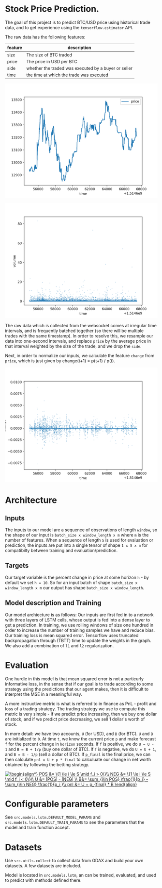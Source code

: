 # Stock Price Prediction.

The goal of this project is to predict BTC/USD price using historical trade data,
and to get experience using the `tensorflow.estimator` API.

The raw data has the following features: 

|feature|description|
|-------|-----------|
|size 		| The size of BTC traded  |
|price		| The price in USD per BTC|  
|side		| whether the traded was executed by a buyer or seller |
|time 		| the time at which the trade was executed 

![img](./images/price_plot.png)

![img](./images/volume_plot.png)


The raw data which is collected from the websocket comes at irregular time
intervals,
and is frequently batched together (so there will be multiple trades with the
same timestamp). In order to resolve this, we resample our data
into one-second intervals, and replace `price` by the average price in that
interval weighted by the size of the trade, and we drop the `side`.  

Next, in order to normalize our inputs, we calculate the feature `change`
from `price`, which is just given by change(t+1) = p(t+1) / p(t).

![img](./images/change_plot.png)


# Architecture
## Inputs
The inputs to our model are a sequence of observations of length `window`, so
the shape of our input is `batch_size x window_length x m` where `m` is the
number of features. When a sequence of length `S` is used for 
evaluation or prediction, the inputs are put into a single tensor of shape 
`1 x S x m` for compatibilty between training and evaluation/prediction.

## Targets

Our target variable is the percent change in price at some horizon `h` - 
by default we set `h = 10`. So for an input batch of shape `batch_size x
window_length x m` our output has shape `batch_size x window_length`.

## Model description and Training

Our model archiecture is as follows: Our inputs are first fed in to 
a network with three layers of LSTM cells,
whose output is fed into a dense layer to get a prediction. 
In training, we use rolling windows of size one hundred in order to
increase the number of training samples we have and reduce bias. Our training
loss is mean squared error. Tensorflow uses truncated backpropagation through
(TBTT) time to update the weights in the graph. We also add a combination of
`l1` and `l2` regularization.

# Evaluation 

One hurdle in this model is that mean squared error is not a particurly
informative loss, in the sense that if our goal is to trade according to some
strategy using the predictions that our agent makes, 
then it is difficult to interpret the MSE in a meaningful way. 

A more instructive metric is what is referred to in finance as
PnL - profit and loss of a trading strategy. The trading strategy we use to
compute this metric is very simple - if we predict price increasing, then we 
buy one dollar of stock, and if we predict price decreasing, we sell 1 dollar's
worth of stock. 

In more detail: we have two accounts, `U` (for USD),  and `B` (for BTC).
`U` and `B` are initialized to `0`. 
At time `t`, we know the current price `p` and make forecast  `f` for the percent change in 
`horizon` seconds. If `f` is positive, we do `U = U - 1` and `B = B + 1/p` (buy
one dollar of BTC). If `f` is negative, we do `U = U + 1`, and `B = B - 1/p`
(sell a dollar of BTC). If `p_final` is the final price, we can then calculate `pnl =
U + p * final` to calculuate our change in net worth obtained by following the betting
strategy. 

<a
href="https://www.codecogs.com/eqnedit.php?latex=\begin{align*}&space;POS&space;&=&space;\{1&space;\le&space;i&space;\le&space;S&space;\mid&space;f_i&space;>&space;0\}\\&space;NEG&space;&=&space;\{1&space;\le&space;i&space;\le&space;S&space;\mid&space;f_i&space;<&space;0\}\\&space;U&space;&=&space;|POS|&space;-&space;|NEG|&space;\\&space;B&=&space;\sum_{i\in&space;POS}&space;\frac{1}{p_i}&space;-\sum_{i\in&space;NEG}&space;\frac{1}{p_i&space;}\\&space;pnl&space;&=&space;U&space;&plus;&space;p_{final}&space;*&space;B&space;\end{align}"
target="_blank"><img
src="https://latex.codecogs.com/gif.latex?\begin{align*}&space;POS&space;&=&space;\{1&space;\le&space;i&space;\le&space;S&space;\mid&space;f_i&space;>&space;0\}\\&space;NEG&space;&=&space;\{1&space;\le&space;i&space;\le&space;S&space;\mid&space;f_i&space;<&space;0\}\\&space;U&space;&=&space;|POS|&space;-&space;|NEG|&space;\\&space;B&=&space;\sum_{i\in&space;POS}&space;\frac{1}{p_i}&space;-\sum_{i\in&space;NEG}&space;\frac{1}{p_i&space;}\\&space;pnl&space;&=&space;U&space;&plus;&space;p_{final}&space;*&space;B&space;\end{align}"
title="\begin{align*} POS &= \{1 \le i \le S \mid f_i > 0\}\\ NEG &= \{1 \le i
\le S \mid f_i < 0\}\\ U &= |POS| - |NEG| \\ B&= \sum_{i\in POS} \frac{1}{p_i}
-\sum_{i\in NEG} \frac{1}{p_i }\\ pnl &= U + p_{final} * B \end{align}" /></a>

# Configurable parameters
 See `src.models.lstm.DEFAULT_MODEL_PARAMS` and
 `src.models.lstm.DEFAULT_TRAIN_PARAMS` to see the parameters that the model and
 train function accept.


# Datasets

Use `src.utils.collect` to collect data from GDAX and build your own datasets. A
few datasets are included.

Model is located in `src.models.lstm`, an can be trained, evaluated, and used to
predict with methods defined there.
